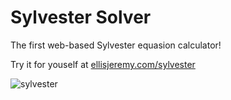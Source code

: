 # Sylvester Solver
The first web-based Sylvester equasion calculator! 

Try it for youself at [ellisjeremy.com/sylvester](url)

![sylvester](https://github.com/user-attachments/assets/7e6beced-f4b1-4ba4-98d7-e850faa84fca)
